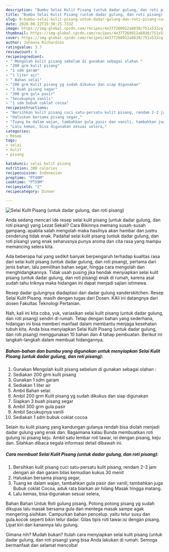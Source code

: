 ```yaml
---
description: "Bumbu Selai Kulit Pisang (untuk dadar gulung, dan roti pisang) | Cara Buat Selai Kulit Pisang (untuk dadar gulung, dan roti pisang) Yang Paling Enak"
title: "Bumbu Selai Kulit Pisang (untuk dadar gulung, dan roti pisang) | Cara Buat Selai Kulit Pisang (untuk dadar gulung, dan roti pisang) Yang Paling Enak"
slug: 0-bumbu-selai-kulit-pisang-untuk-dadar-gulung-dan-roti-pisang-cara-buat-selai-kulit-pisang-untuk-dadar-gulung-dan-roti-pisang-yang-paling-enak
date: 2020-08-22T15:30:25.733Z
image: https://img-global.cpcdn.com/recipes/4e377260912a6830/751x532cq70/selai-kulit-pisang-untuk-dadar-gulung-dan-roti-pisang-foto-resep-utama.jpg
thumbnail: https://img-global.cpcdn.com/recipes/4e377260912a6830/751x532cq70/selai-kulit-pisang-untuk-dadar-gulung-dan-roti-pisang-foto-resep-utama.jpg
cover: https://img-global.cpcdn.com/recipes/4e377260912a6830/751x532cq70/selai-kulit-pisang-untuk-dadar-gulung-dan-roti-pisang-foto-resep-utama.jpg
author: Johanna Richardson
ratingvalue: 3.7
reviewcount: 6
recipeingredient:
- " Mengolah kulit pisang sebelum di gunakan sebagai olahan "
- "200 grm kulit pisang"
- "1 sdm garam"
- "1 liter air"
- " Bahan selai"
- "200 grm Kulit pisang yg sudah dikukus dan siap digunakan"
- "3 buah pisang segar"
- "300 grm gula pasir"
- "Secukupnya vanili"
- "1 sdm bubuk coklat cocoa"
recipeinstructions:
- "Bersihkan kulit pisang cuci satu-persatu kulit pisang, rendam 2-3 jam dengan air dan garam bilas kemudian kukus 30 menit"
- "Haluskan bersama pisang segar,"
- "Tuang ke dalam wajan, tambahkan gula pasir dan vanili, tambahkan juga Bubuk coklat Cocoa, aduk rata biarkan air hilang Masak hingga matang."
- "Lalu kemas, bisa digunakan sesuai selera,"
categories:
- Resep
tags:
- selai
- kulit
- pisang

katakunci: selai kulit pisang 
nutrition: 300 calories
recipecuisine: Indonesian
preptime: "PT40M"
cooktime: "PT59M"
recipeyield: "2"
recipecategory: Dinner

---
```



![Selai Kulit Pisang (untuk dadar gulung, dan roti pisang)](https://img-global.cpcdn.com/recipes/4e377260912a6830/751x532cq70/selai-kulit-pisang-untuk-dadar-gulung-dan-roti-pisang-foto-resep-utama.jpg)

Anda sedang mencari ide resep selai kulit pisang (untuk dadar gulung, dan roti pisang) yang Lezat Sekali? Cara Bikinnya memang susah-susah gampang. apabila salah mengolah maka hasilnya akan hambar dan justru cenderung tidak enak. Padahal selai kulit pisang (untuk dadar gulung, dan roti pisang) yang enak seharusnya punya aroma dan cita rasa yang mampu memancing selera kita.

Ada beberapa hal yang sedikit banyak berpengaruh terhadap kualitas rasa dari selai kulit pisang (untuk dadar gulung, dan roti pisang), pertama dari jenis bahan, lalu pemilihan bahan segar, hingga cara mengolah dan menghidangkannya. Tidak usah pusing jika hendak menyiapkan selai kulit pisang (untuk dadar gulung, dan roti pisang) enak di rumah, karena asal sudah tahu triknya maka hidangan ini dapat menjadi sajian istimewa.

Resep dadar gulungnya diadaptasi dari dadar gulung xanderskitchen. Resep Selai Kulit Pisang. masih dengan tugas dari Dosen. KAli ini datangnya dari dosen Fakultas Teknologi Pertanian.


Nah, kali ini kita coba, yuk, variasikan selai kulit pisang (untuk dadar gulung, dan roti pisang) sendiri di rumah. Tetap dengan bahan yang sederhana, hidangan ini bisa memberi manfaat dalam membantu menjaga kesehatan tubuh kita. Anda bisa menyiapkan Selai Kulit Pisang (untuk dadar gulung, dan roti pisang) menggunakan 10 bahan dan 4 tahap pembuatan. Berikut ini langkah-langkah dalam membuat hidangannya.

<!--inarticleads1-->

##### Bahan-bahan dan bumbu yang digunakan untuk menyiapkan Selai Kulit Pisang (untuk dadar gulung, dan roti pisang):

1. Gunakan  Mengolah kulit pisang sebelum di gunakan sebagai olahan :
1. Sediakan 200 grm kulit pisang
1. Gunakan 1 sdm garam
1. Sediakan 1 liter air
1. Ambil  Bahan selai:
1. Ambil 200 grm Kulit pisang yg sudah dikukus dan siap digunakan
1. Siapkan 3 buah pisang segar
1. Ambil 300 grm gula pasir
1. Ambil Secukupnya vanili
1. Sediakan 1 sdm bubuk coklat cocoa


Selain itu kulit pisang yang kandungan gulanya rendah bisa diolah menjadi dadar gulung yang enak dan. Bagaimana kalau Bunda membuatkan roti gulung isi pisang keju. Ambil satu lembar roti tawar, isi dengan pisang, keju dan. Silahkan dibaca segala informasi detail dibawah ini. 

<!--inarticleads2-->

##### Cara membuat Selai Kulit Pisang (untuk dadar gulung, dan roti pisang):

1. Bersihkan kulit pisang cuci satu-persatu kulit pisang, rendam 2-3 jam dengan air dan garam bilas kemudian kukus 30 menit
1. Haluskan bersama pisang segar,
1. Tuang ke dalam wajan, tambahkan gula pasir dan vanili, tambahkan juga Bubuk coklat Cocoa, aduk rata biarkan air hilang Masak hingga matang.
1. Lalu kemas, bisa digunakan sesuai selera,


Bahan Bahan Untuk Roti gulung pisang. Potong potong pisang yg sudah dikupas lalu masak bersama gula dan mentega masak sampe agak mengering.sisihkan. Campurkan bahan pencelup. yaitu telur susu dan gula.kocok seperti bikin telur dadar. Gilas tipis roti tawar.isi dengan pisang. Lipat kiri dan kanannya lalu gulung. 

Gimana nih? Mudah bukan? Itulah cara menyiapkan selai kulit pisang (untuk dadar gulung, dan roti pisang) yang bisa Anda lakukan di rumah. Semoga bermanfaat dan selamat mencoba!
